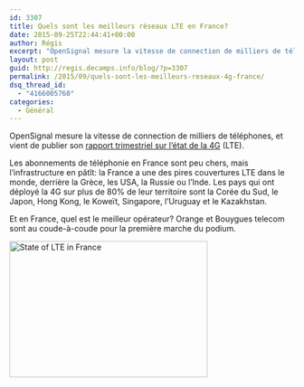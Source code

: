 ```yaml
---
id: 3307
title: Quels sont les meilleurs réseaux LTE en France?
date: 2015-09-25T22:44:41+00:00
author: Régis
excerpt: "OpenSignal mesure la vitesse de connection de milliers de téléphones. Quel est l'état de la téléphonie 4G en France par rapport aux autres pays du monde? Quels sont les meilleurs opérateurs français?"
layout: post
guid: http://regis.decamps.info/blog/?p=3307
permalink: /2015/09/quels-sont-les-meilleurs-reseaux-4g-france/
dsq_thread_id:
  - "4166005760"
categories:
  - Général
---
```

OpenSignal mesure la vitesse de connection de milliers de téléphones, et vient de publier son [rapport trimestriel sur l&rsquo;état de la 4G](http://opensignal.com/reports/2015/09/state-of-lte-q3-2015/) (LTE).
  
<!--more-->


  
Les abonnements de téléphonie en France sont peu chers, mais l&rsquo;infrastructure en pâtît: la France a une des pires couvertures LTE dans le monde, derrière la Grèce, les USA, la Russie ou l&rsquo;Inde. Les pays qui ont déployé la 4G sur plus de 80% de leur territoire sont la Corée du Sud, le Japon, Hong Kong, le Koweït, Singapore, l&rsquo;Uruguay et le Kazakhstan.

Et en France, quel est le meilleur opérateur? Orange et Bouygues telecom sont au coude-à-coude pour la première marche du podium.

[<img src="http://regis.decamps.info/blog/wp-content/uploads/2015/09/Screen-Shot-2015-09-25-at-22.27.50-350x241.png" alt="State of LTE in France" width="350" height="241" class="alignnone size-medium wp-image-3308" srcset="http://regis.decamps.info/blog/wp-content/uploads/2015/09/Screen-Shot-2015-09-25-at-22.27.50-350x241.png 350w, http://regis.decamps.info/blog/wp-content/uploads/2015/09/Screen-Shot-2015-09-25-at-22.27.50.png 997w" sizes="(max-width: 350px) 100vw, 350px" />](http://regis.decamps.info/blog/wp-content/uploads/2015/09/Screen-Shot-2015-09-25-at-22.27.50.png)